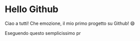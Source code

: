 # Hello Github
Ciao a tutti! Che emozione, il mio primo progetto su Github! 😄

Eseguendo questo semplicissimo pr
<!--stackedit_data:
eyJoaXN0b3J5IjpbLTE4NDc3NTUwMzldfQ==
-->